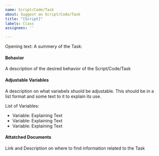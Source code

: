 ```yaml
---
name: Script/Code/Task
about: Suggest an Script/Code/Task
title: "[Script]"
labels: Class
assignees: ''

---
```


Opening text: A summery of the Task:

#### Behavior 
A description of the desired behavior of the Script/Code/Task

#### Adjustable Variables
A description on what variabels shuold be adjustable. This should be in a list format and some text to it to explain its use.

List of Variables:
- Variable: Explaining Text
- Variable: Explaining Text
- Variable: Explaining Text

#### Attatched Documents
Link and Description on where to find information related to the Task
